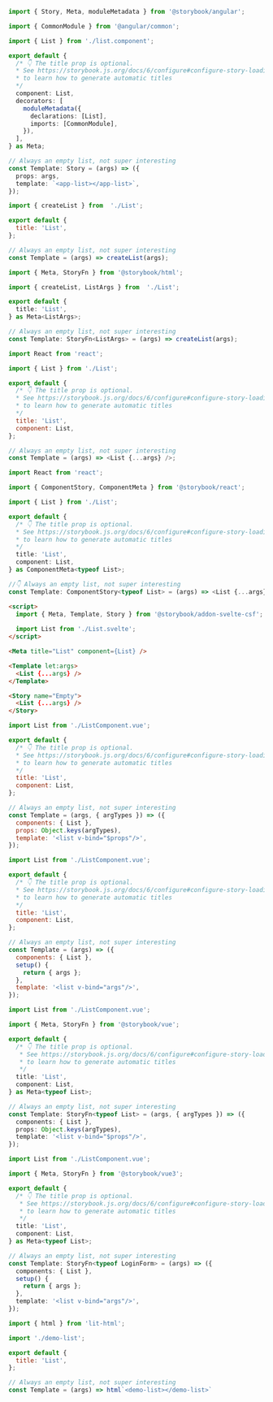 ```ts filename="List.stories.ts" renderer="angular" language="ts"
import { Story, Meta, moduleMetadata } from '@storybook/angular';

import { CommonModule } from '@angular/common';

import { List } from './list.component';

export default {
  /* 👇 The title prop is optional.
  * See https://storybook.js.org/docs/6/configure#configure-story-loading
  * to learn how to generate automatic titles
  */
  component: List,
  decorators: [
    moduleMetadata({
      declarations: [List],
      imports: [CommonModule],
    }),
  ],
} as Meta;

// Always an empty list, not super interesting
const Template: Story = (args) => ({
  props: args,
  template: `<app-list></app-list>`,
});
```
```js filename="List.stories.js" renderer="html" language="js"
import { createList } from  './List';

export default {
  title: 'List',
};

// Always an empty list, not super interesting
const Template = (args) => createList(args);
```
```ts filename="List.stories.ts" renderer="html" language="ts"
import { Meta, StoryFn } from '@storybook/html';

import { createList, ListArgs } from  './List';

export default {
  title: 'List',
} as Meta<ListArgs>;

// Always an empty list, not super interesting
const Template: StoryFn<ListArgs> = (args) => createList(args);
```
```js filename="List.stories.js|jsx" renderer="react" language="js"
import React from 'react';

import { List } from './List';

export default {
  /* 👇 The title prop is optional.
  * See https://storybook.js.org/docs/6/configure#configure-story-loading
  * to learn how to generate automatic titles
  */
  title: 'List',
  component: List,
};

// Always an empty list, not super interesting
const Template = (args) => <List {...args} />;
```
```ts filename="List.stories.ts|tsx" renderer="react" language="ts"
import React from 'react';

import { ComponentStory, ComponentMeta } from '@storybook/react';

import { List } from './List';

export default {
  /* 👇 The title prop is optional.
  * See https://storybook.js.org/docs/6/configure#configure-story-loading
  * to learn how to generate automatic titles
  */
  title: 'List',
  component: List,
} as ComponentMeta<typeof List>;

//👇 Always an empty list, not super interesting
const Template: ComponentStory<typeof List> = (args) => <List {...args} />;
```
```html filename="List.stories.svelte" renderer="svelte" language="ts" tabTitle="native-format"
<script>
  import { Meta, Template, Story } from '@storybook/addon-svelte-csf';
  
  import List from './List.svelte';
</script>

<Meta title="List" component={List} />

<Template let:args>
  <List {...args} />
</Template>

<Story name="Empty">
  <List {...args} />
</Story>
```
```js filename="List.stories.js" renderer="vue" language="js" tabTitle="2"
import List from './ListComponent.vue';

export default {
  /* 👇 The title prop is optional.
  * See https://storybook.js.org/docs/6/configure#configure-story-loading
  * to learn how to generate automatic titles
  */
  title: 'List',
  component: List,
};

// Always an empty list, not super interesting
const Template = (args, { argTypes }) => ({
  components: { List },
  props: Object.keys(argTypes),
  template: '<list v-bind="$props"/>',
});
```
```js filename="List.stories.js" renderer="vue" language="js" tabTitle="3"
import List from './ListComponent.vue';

export default {
  /* 👇 The title prop is optional.
  * See https://storybook.js.org/docs/6/configure#configure-story-loading
  * to learn how to generate automatic titles
  */
  title: 'List',
  component: List,
};

// Always an empty list, not super interesting
const Template = (args) => ({
  components: { List },
  setup() {
    return { args };
  },
  template: '<list v-bind="args"/>',
});
```
```ts filename="List.stories.ts" renderer="vue" language="ts" tabTitle="ts-2"
import List from './ListComponent.vue';

import { Meta, StoryFn } from '@storybook/vue';

export default {
  /* 👇 The title prop is optional.
   * See https://storybook.js.org/docs/6/configure#configure-story-loading
   * to learn how to generate automatic titles
   */
  title: 'List',
  component: List,
} as Meta<typeof List>;

// Always an empty list, not super interesting
const Template: StoryFn<typeof List> = (args, { argTypes }) => ({
  components: { List },
  props: Object.keys(argTypes),
  template: '<list v-bind="$props"/>',
});
```
```ts filename="List.stories.ts" renderer="vue" language="ts" tabTitle="ts-3"
import List from './ListComponent.vue';

import { Meta, StoryFn } from '@storybook/vue3';

export default {
  /* 👇 The title prop is optional.
   * See https://storybook.js.org/docs/6/configure#configure-story-loading
   * to learn how to generate automatic titles
   */
  title: 'List',
  component: List,
} as Meta<typeof List>;

// Always an empty list, not super interesting
const Template: StoryFn<typeof LoginForm> = (args) => ({
  components: { List },
  setup() {
    return { args };
  },
  template: '<list v-bind="args"/>',
});
```
```js filename="demo-list.stories.js" renderer="web-components" language="js"
import { html } from 'lit-html';

import './demo-list';

export default {
  title: 'List',
};

// Always an empty list, not super interesting
const Template = (args) => html`<demo-list></demo-list>`
```
